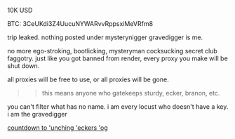 10K USD 

BTC: 3CeUKdi3Z4UucuNYWARvvRppsxiMeVRfm8

trip leaked. nothing posted under mysterynigger gravedigger is me.

no more ego-stroking, bootlicking, mysteryman cocksucking secret club faggotry. just like you got banned from render, every proxy you make will be shut down.

all proxies will be free to use, or all proxies will be gone.

>> this means anyone who gatekeeps
> sturdy, ecker, branon, etc.

you can't filter what has no name. i am every locust who doesn't have a key. i am the gravedigger

[countdown to 'unching 'eckers 'og](http://7is7.com/otto/countdown.html?year=2023&month=7&date=14&ts=24&hrs=12&min=0&sec=0&lang=en&show=hms&mode=t&cdir=down&bgcolor=%23CCFFFF&fgcolor=%23000000&title=ecker)
